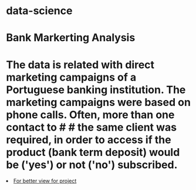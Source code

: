 # data-science
# Bank Markerting Analysis
# The data is related with direct marketing campaigns of a Portuguese banking institution. The marketing campaigns were based on phone calls. Often, more than one contact to # # the same client was required, in order to access if the product (bank term deposit) would be ('yes') or not ('no') subscribed.
<li><a href="https://nbviewer.org/github/el-ghnnam/data-science/blob/main/bank-marketing.ipynb" target="_blank">For better view for project</a></li>
